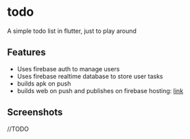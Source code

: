 # todo

A simple todo list in flutter, just to play around

## Features

* Uses firebase auth to manage users
* Uses firebase realtime database to store user tasks
* builds apk on push
* builds web on push and publishes on firebase hosting: [link](https://todo-flutter-349512.web.app/)

## Screenshots

//TODO
